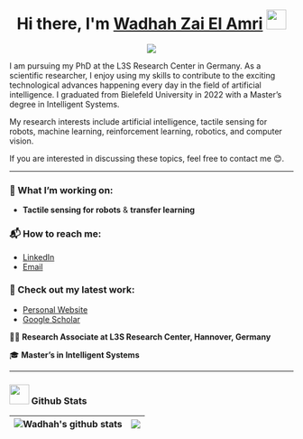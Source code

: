 <h1 align="center"><b>Hi there, I'm <a href="https://wzaielamri.github.io">Wadhah Zai El Amri</a> </b><img src="https://media.giphy.com/media/hvRJCLFzcasrR4ia7z/giphy.gif" width="35"></h1>


<p align="center">
<img src="https://readme-typing-svg.demolab.com?font=Fira+Code&size=25&duration=2000&pause=1000&center=true&vCenter=true&width=435&lines=Researcher+%F0%9F%91%A8%E2%80%8D%F0%9F%92%BB;Machine+Learning+Engineer+%F0%9F%A6%BE;Computer+Science+Graduate+%F0%9F%8E%93" >
</p>

<p> I am pursuing my PhD at the L3S Research Center in Germany. As a scientific researcher, I enjoy using my skills to contribute to the exciting technological advances happening every day in the field of artificial intelligence. I graduated from Bielefeld University in 2022 with a Master’s degree in Intelligent Systems.

My research interests include artificial intelligence, tactile sensing for robots, machine learning, reinforcement learning, robotics, and computer vision.

If you are interested in discussing these topics, feel free to contact me 😊.
</p>

-----

### 🔎 What I’m working on:  
- **Tactile sensing for robots** & **transfer learning**  

### 📬 How to reach me:  
- [LinkedIn](https://www.linkedin.com/in/wadhah-zaielamri/)  
- [Email](mailto:wadhah.zai@l3s.de)  

### 📖 Check out my latest work:  
- [Personal Website](https://wzaielamri.github.io)  
- [Google Scholar](https://scholar.google.de/citations?user=S-N6MacAAAAJ&hl=en)

👨‍💻 **Research Associate at L3S Research Center, Hannover, Germany**  

🎓 **Master’s in Intelligent Systems**  


-----

### <img src="https://media.giphy.com/media/iY8CRBdQXODJSCERIr/giphy.gif" width="35"><b> Github Stats </b>


|<img align="center" src="https://github-readme-stats.vercel.app/api?username=wzaielamri&show_icons=true&include_all_commits=true&theme=buefy&hide_border=true" alt="Wadhah's github stats" /> |<img align="center" src="https://github-readme-stats.vercel.app/api/top-langs/?username=wzaielamri&layout=compact&theme=buefy&hide_border=true" /> |
| ------------- | ------------- |

